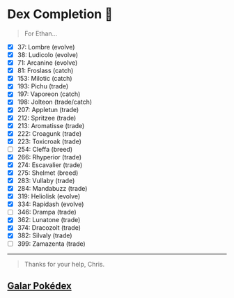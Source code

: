 # Dex Completion 🤞

> For Ethan...

* [x] 37: Lombre (evolve)
* [x] 38: Ludicolo (evolve)
* [x] 71: Arcanine (evolve)
* [x] 81: Froslass (catch)
* [x] 153: Milotic (catch)
* [x] 193: Pichu (trade)
* [x] 197: Vaporeon (catch)
* [x] 198: Jolteon (trade/catch)
* [x] 207: Appletun (trade)
* [x] 212: Spritzee (trade)
* [x] 213: Aromatisse (trade)
* [x] 222: Croagunk (trade)
* [x] 223: Toxicroak (trade)
* [ ] 254: Cleffa (breed)
* [x] 266: Rhyperior (trade)
* [x] 274: Escavalier (trade)
* [x] 275: Shelmet (breed)
* [x] 283: Vullaby (trade)
* [x] 284: Mandabuzz (trade)
* [x] 319: Heliolisk (evolve)
* [x] 334: Rapidash (evolve)
* [ ] 346: Drampa (trade)
* [x] 362: Lunatone (trade)
* [x] 374: Dracozolt (trade)
* [x] 382: Silvaly (trade)
* [ ] 399: Zamazenta (trade)

---

> Thanks for your help, Chris.

## [Galar Pokédex](https://www.serebii.net/swordshield/galarpokedex.shtml)